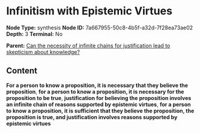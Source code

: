 # Infinitism with Epistemic Virtues

**Node Type:** synthesis
**Node ID:** 7a667955-50c8-4b5f-a32d-7f28ea73ae02
**Depth:** 3
**Terminal:** No

**Parent:** [Can the necessity of infinite chains for justification lead to skepticism about knowledge?](can-the-necessity-of-infinite-chains-for-justification-lead-to-skepticism-about-knowledge.md)

## Content

**For a person to know a proposition, it is necessary that they believe the proposition**, **for a person to know a proposition, it is necessary for the proposition to be true**, **justification for believing the proposition involves an infinite chain of reasons supported by epistemic virtues**, **for a person to know a proposition, it is sufficient that they believe the proposition, the proposition is true, and justification involves reasons supported by epistemic virtues**
